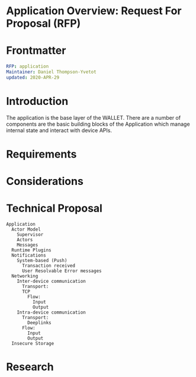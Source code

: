 # Application Overview: Request For Proposal (RFP)

# Frontmatter
[frontmatter]: #frontmatter
```yaml
RFP: application
Maintainer: Daniel Thompson-Yvetot
updated: 2020-APR-29
```

# Introduction
[introduction]: #introduction

The application is the base layer of the WALLET. There are a number of components are the basic building blocks of the Application which manage
internal state and interact with device APIs.

# Requirements
[requirements]: #requirements

# Considerations
[considerations]: #considerations

# Technical Proposal
[technical-proposal]: #technical-proposal

```
Application
  Actor Model
    Supervisor
    Actors
    Messages
  Runtime Plugins
  Notifications
    System-based (Push)
      Transaction received
      User Resolvable Error messages
  Networking
    Inter-device communication
      Transport:
      TCP
        Flow:
          Input
          Output
    Intra-device communication
      Transport:
        Deeplinks
      Flow:
        Input
        Output
  Insecure Storage
```

# Research
[research]: #research




